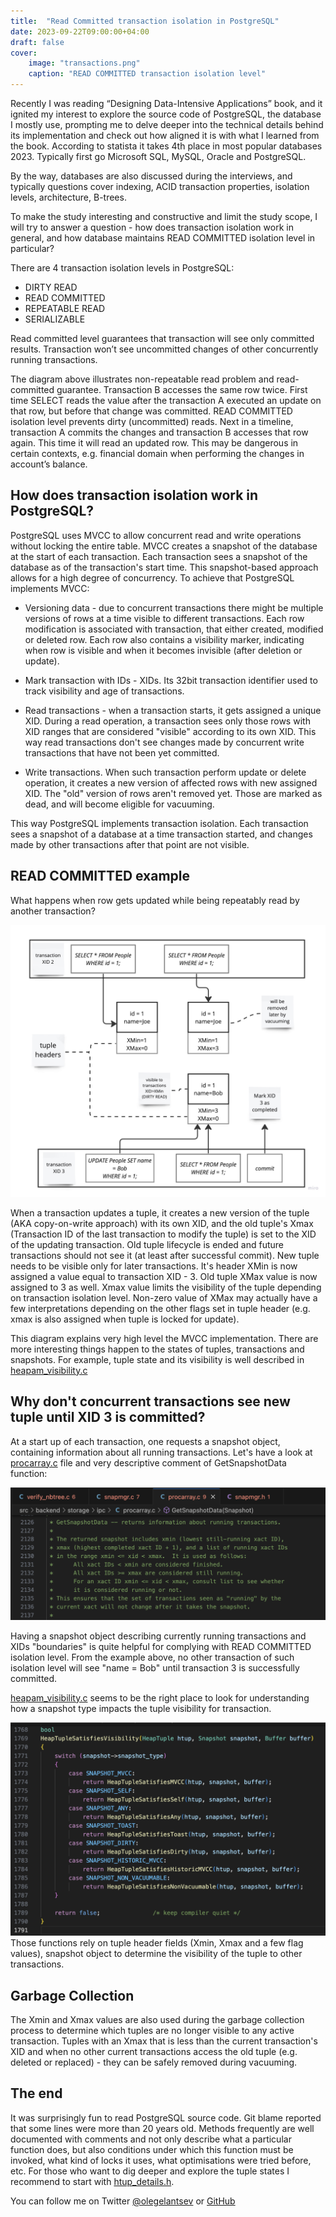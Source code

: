 ```yaml
---
title:  "Read Committed transaction isolation in PostgreSQL"
date: 2023-09-22T09:00:00+04:00
draft: false
cover:
    image: "transactions.png"
    caption: "READ COMMITTED transaction isolation level"
---
```


<!-- ![Design overview](/images/transactions.png) -->

Recently I was reading “Designing Data-Intensive Applications” book, and it ignited my interest to explore the source code of PostgreSQL, the database I mostly use, prompting me to delve deeper into the technical details behind its implementation and check out how aligned it is with what I learned from the book. According to statista it takes 4th place in most popular databases 2023. Typically first go Microsoft SQL, MySQL, Oracle and PostgreSQL.

By the way, databases are also discussed during the interviews, and typically questions cover indexing, ACID transaction properties, isolation levels, architecture, B-trees.

To make the study interesting and constructive and limit the study scope, I will try to answer a question - how does transaction isolation work in general, and how database maintains READ COMMITTED isolation level in particular?

There are 4 transaction isolation levels in PostgreSQL:

* DIRTY READ
* READ COMMITTED
* REPEATABLE READ
* SERIALIZABLE

Read committed level guarantees that transaction will see only committed results. Transaction won’t see uncommitted changes of other concurrently running transactions.

The diagram above illustrates non-repeatable read problem and read-committed guarantee. Transaction B accesses the same row twice. First time SELECT reads the value after the transaction A executed an update on that row, but before that change was committed. READ COMMITTED isolation level prevents dirty (uncommitted) reads. Next in a timeline, transaction A commits the changes and transaction B accesses that row again. This time it will read an updated row. This may be dangerous in certain contexts, e.g. financial domain when performing the changes in account’s balance.

## How does transaction isolation work in PostgreSQL?

PostgreSQL uses MVCC to allow concurrent read and write operations without locking the entire table. MVCC creates a snapshot of the database at the start of each transaction. Each transaction sees a snapshot of the database as of the transaction's start time. This snapshot-based approach allows for a high degree of concurrency. To achieve that PostgreSQL implements MVCC:

* Versioning data - due to concurrent transactions there might be multiple versions of rows at a time visible to different transactions. Each row modification is associated with transaction, that either created, modified or deleted row. Each row also contains a visibility marker, indicating when row is visible and when it becomes invisible (after deletion or update).

* Mark transaction with IDs - XIDs. Its 32bit transaction identifier used to track visibility and age of transactions.

* Read transactions - when a transaction starts, it gets assigned a unique XID. During a read operation, a transaction sees only those rows with XID ranges that are considered "visible" according to its own XID. This way read transactions don't see changes made by concurrent write transactions that have not been yet committed.

* Write transactions. When such transaction perform update or delete operation, it creates a new version of affected rows with new assigned XID. The "old" version of rows aren't removed yet. Those are marked as dead, and will become eligible for vacuuming.

This way PostgreSQL implements transaction isolation. Each transaction sees a snapshot of a database at a time transaction started, and changes made by other transactions after that point are not visible.

## READ COMMITTED example

What happens when row gets updated while being repeatably read by another transaction?

![Design overview](mvcc-tuples.jpg)

When a transaction updates a tuple, it creates a new version of the tuple (AKA copy-on-write approach) with its own XID, and the old tuple's Xmax (Transaction ID of the last transaction to modify the tuple) is set to the XID of the updating transaction. Old tuple lifecycle is ended and future transactions should not see it (at least after successful commit). New tuple needs to be visible only for later transactions. It's header XMin is now assigned a value equal to transaction XID - 3. Old tuple XMax value is now assigned to 3 as well. Xmax value limits the visibility of the tuple depending on transaction isolation level. Non-zero value of XMax may actually have a few interpretations depending on the other flags set in tuple header (e.g. xmax is also assigned when tuple is locked for update).

This diagram explains very high level the MVCC implementation. There are more interesting things happen to the states of tuples, transactions and snapshots. For example, tuple state and its visibility is well described in [heapam_visibility.c](https://github.com/postgres/postgres/blob/master/src/backend/access/heap/heapam_visibility.c)

## Why don't concurrent transactions see new tuple until XID 3 is committed?

At a start up of each transaction, one requests a snapshot object, containing information about all running transactions. Let's have a look at [procarray.c](https://github.com/postgres/postgres/blob/cca97ce6a6653df7f4ec71ecd54944cc9a6c4c16/src/backend/storage/ipc/procarray.c#L2126) file and very descriptive comment of GetSnapshotData function:

![GetSnapshotData](getsnapshotdata.png)

Having a snapshot object describing currently running transactions and XIDs "boundaries" is quite helpful for complying with READ COMMITTED isolation level. From the example above, no other transaction of such isolation level will see "name = Bob" until transaction 3 is successfully committed.

[heapam_visibility.c](https://github.com/postgres/postgres/blob/master/src/backend/access/heap/heapam_visibility.c) seems to be the right place to look for understanding how a snapshot type impacts the tuple visibility for transaction.

![Tuple Visibility](tuple-visibility.png)
Those functions rely on tuple header fields (Xmin, Xmax and a few flag values), snapshot object to determine the visibility of the tuple to other transactions.

## Garbage Collection
The Xmin and Xmax values are also used during the garbage collection process to determine which tuples are no longer visible to any active transaction. Tuples with an Xmax that is less than the current transaction's XID and when no other current transactions access the old tuple (e.g. deleted or replaced) - they can be safely removed during vacuuming.

## The end

It was surprisingly fun to read PostgreSQL source code. Git blame reported that some lines were more than 20 years old. Methods frequently are well documented with comments and not only describe what a particular function does, but also conditions under which this function must be invoked, what kind of locks it uses, what optimisations were tried before, etc. For those who want to dig deeper and explore the tuple states I recommend to start with [htup_details.h](https://github.com/postgres/postgres/blob/cca97ce6a6653df7f4ec71ecd54944cc9a6c4c16/src/include/access/htup_details.h).

You can follow me on Twitter [@olegelantsev](https://twitter.com/OlegElantsev) or [GitHub](https://github.com/olegelantsev)
